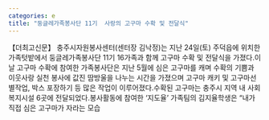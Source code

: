 ```yaml
---
categories: e
title: "둥글레가족봉사단 11기  사랑의 고구마 수확 및 전달식"
---
```

【더최고신문】 충주시자원봉사센터(센터장 김낙정)는 지난 24일(토) 주덕읍에 위치한 가족텃밭에서 둥글레가족봉사단 11기 16가족과 함께 고구마 수확 및 전달식을 가졌다.이날 고구마 수확에 참여한 가족봉사단은 지난 5월에 심은 고구마를 캐며 수확의 기쁨과 이웃사랑 실천 봉사에 값진 땀방울을 나누는 시간을 가졌으며 고구마 캐키 및 고구마선별작업, 박스 포장하기 등 많은 작업이 이루어졌다.수확된 고구마는 충주시 지역 내 사회복지시설 6곳에 전달되었다.봉사활동에 참여한 ‘지도율’ 가족팀의 김지율학생은 “내가 직접 심은 고구마가 자라는 모습